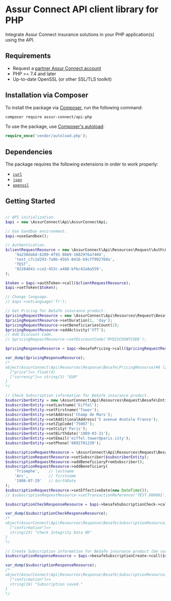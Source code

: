 # Assur Connect API client library for PHP

Integrate Assur Connect insurance solutions in your PHP application(s) using the API.

## Requirements

- Request a [partner Assur Connect account](https://www.assur-connect.com)
- PHP >= 7.4 and later
- Up-to-date OpenSSL (or other SSL/TLS toolkit)

## Installation via Composer

To install the package via [Composer](http://getcomposer.org/), run the following command:

```bash
composer require assur-connect/api-php
```

To use the package, use [Composer's autoload](https://getcomposer.org/doc/01-basic-usage.md#autoloading):

```php
require_once('vendor/autoload.php');
```

## Dependencies

The package requires the following extensions in order to work properly:

-   [`curl`](https://secure.php.net/manual/en/book.curl.php)
-   [`json`](https://secure.php.net/manual/en/book.json.php)
-   [`openssl`](https://secure.php.net/manual/en/book.openssl.php)

## Getting Started


```php

// API initialization.
$api = new \AssurConnect\Api\AssurConnectApi;

// Use Sandbox environment.
$api->useSandbox();

// Authentication.
$clientRequestResource = new \AssurConnect\Api\Resources\Request\Auth\ClientResource(
    '9a250da6d-6209-4f91-8b69-1682976a7404',
    'test_c7c1d293-7a0b-45b5-8416-b9cff99270da',
    'TEST',
    '92284041-cca2-453c-a488-bfbc42a8a559',
);

$token = $api->authToken->call($clientRequestResource);
$api->setToken($token);

// Change language.
// $api->setLanguage('fr');

// Get Pricing for BeSafe insurance product.
$pricingRequestResource = new \AssurConnect\Api\Resources\Request\Besafe\PricingResource;
$pricingRequestResource->setDuration(1, 'day');
$pricingRequestResource->setBeneficiariesCount(2);
$pricingRequestResource->addActivity('VTT');
// Add Discount Code.
// $pricingRequestResource->setDiscountCode('MYDISCOUNTCODE');

$pricingResponseResource = $api->besafePricing->call($pricingRequestResource);

var_dump($pricingResponseResource);
/*
object(AssurConnect\Api\Resources\Response\Besafe\PricingResource)#8 (2) {
  ["price"]=> float(4)
  ["currency"]=> string(3) "EUR"
}
*/

// Check Subscription information for BeSafe insurance product.
$subscriberEntity = new \AssurConnect\Api\Resources\Request\Besafe\Entities\SubscriberEntity();
$subscriberEntity->setLastname('Eiffel');
$subscriberEntity->setFirstname('Tower');
$subscriberEntity->setAddress('Champ de Mars');
$subscriberEntity->setAdditionalAddress('5 avenue Anatole France');
$subscriberEntity->setZipCode('75007');
$subscriberEntity->setCity('Paris');
$subscriberEntity->setBirthdate('1989-03-31');
$subscriberEntity->setEmail('eiffel.tower@paris.city');
$subscriberEntity->setPhone('0892701239');

$subscriptionRequestResource = \AssurConnect\Api\Resources\Request\Besafe\SubscriptionResource::createFromPricingRequestResource($pricingRequestResource, $pricingResponseResource);
$subscriptionRequestResource->setSubscriber($subscriberEntity);
$subscriptionRequestResource->addBeneficiaryFromSubscriber();
$subscriptionRequestResource->addBeneficiary(
    'Triomphe',    // lastname
    'Arc',         // firstname
    '1986-07-29'   // birthDate
);
$subscriptionRequestResource->setEffectiveDate(new DateTime());
// $subscriptionRequestResource->setTransactionReference('TEST_000001');

$subscriptionCheckResponseResource = $api->besafeSubscriptionCheck->call($subscriptionRequestResource);

var_dump($subscriptionCheckResponseResource);
/*
object(AssurConnect\Api\Resources\Response\Besafe\SubscriptionResource)#11 (1) {
  ["confirmation"]=>
  string(23) "Check Integrity Data OK"
}
*/

// Create Subscription information for BeSafe insurance product (be sure to have a valid payment before).
$subscriptionResponseResource = $api->besafeSubscriptionCreate->call($subscriptionRequestResource);

var_dump($subscriptionResponseResource);
/*
object(AssurConnect\Api\Resources\Response\Besafe\SubscriptionResource)#11 (1) {
  ["confirmation"]=>
  string(19) "Subscription saved."
}
*/
```
